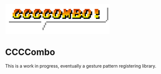 ![CCCCombo!!](combo.png)

CCCCombo
====

This is a work in progress, eventually a gesture pattern registering library.